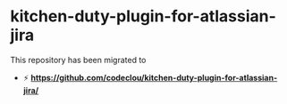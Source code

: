 # kitchen-duty-plugin-for-atlassian-jira

This repository has been migrated to 

 * :zap: **https://github.com/codeclou/kitchen-duty-plugin-for-atlassian-jira/**
